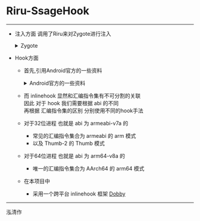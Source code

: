 # Riru-SsageHook
---
- 注入方面
调用了Riru来对Zygote进行注入
    <details>
    <summary>Zygote</summary>

    > 安卓下进程都是从Zygote fork的. <br>
    > 当注入so到Zygote后,之后启动的进程就都会带有这个so. <br>
    > 可以自己注入Zygote进程或者使用Riru这个模块. <br>

    </details>

- Hook方面

  - 首先,引用Android官方的一些资料
    <details>
    <summary>Android官方的一些资料</summary>

    > ---
    > - 使用原生代码时,硬件很重要.NDK 提供各种 ABI 供您选择,可让您确保针对正确的架构和 CPU 进行编译.<br>
    > - 不同的 Android 设备使用不同的 CPU,而不同的 CPU 支持不同的指令集.CPU 与指令集的每种组合都有专属的应用二进制接口 (ABI).<br>
        您可以通过多种方式检查代码中的 CPU 功能,但每种方式都需要做出不同的取舍.<br>
    > ---
    > **支持的 ABI** <br>
    > |ABI|支持的指令集|备注|
    > |----|----|----|
    > |armeabi-v7a|armeabi<br>Thumb-2<br>Thumb-2<br>VFPv3-D16|与 ARMv5/v6 设备不兼容|
    > |arm64-v8a|AArch64|| 
    > |x86|x86 (IA-32)<br>MMX<br>SSE/2/3<br>SSSE3<br>|不支持 MOVBE 或 SSE4|
    > |x86_64|x86-64<br>MMX<br>SSE/2/3<br>SSSE3<br>SSE4.1、4.2<br>POPCNT||
    > ---
    > 有兴趣的请参考[Android官方资料](https://developer.android.com/ndk/guides/arch?hl=zh-cn)
    >
    > ---
    > **ABI：使用预处理器的预定义宏** <br>
    > 通常，在构建时使用 #if defined 及以下各项确定 ABI 最为方便：<br>
    >   - 对于 32 位 ARM，使用 __arm__ <br>
    >   - 对于 64 位 ARM，使用 __aarch64__ <br>
    >   - 对于 32 位 X86，使用 __i386__ <br>
    >   - 对于 64 位 X86，使用 __x86_64__ <br>
    >
    > 请注意：32 位 X86 称为 __i386__，而不是 __x86__，这可能与您预想的有所不同！<br>
    >
    > ---

    </details>

  - 而 inlinehook 显然和汇编指令集有不可分割的关联<br>
  因此 对于 hook 我们需要根据 abi 的不同 <br>
  再根据 汇编指令集的区别 分别使用不同的hook手法 <br>
 
  - 对于32位进程 也就是 abi 为 armeabi-v7a 的
    - 常见的汇编指令集合为 armeabi 的 arm 模式
    - 以及 Thumb-2 的 Thumb 模式

  - 对于64位进程 也就是 abi 为 arm64-v8a 的
    - 唯一的汇编指令集合为 AArch64 的 arm64 模式

  - 在本项目中
    - 采用一个跨平台 inlinehook 框架 [Dobby](https://github.com/jmpews/Dobby)


---
泓清作